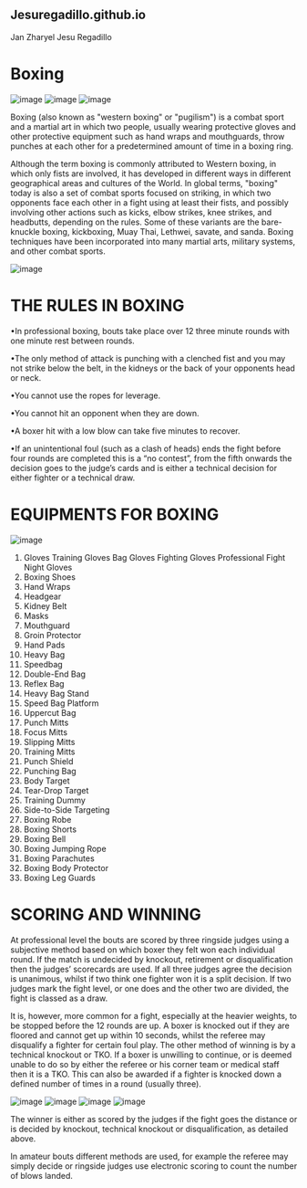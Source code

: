 ## Jesuregadillo.github.io
Jan Zharyel Jesu Regadillo

# **Boxing**

![image](https://github.com/jesuregadillo/jesuregadillo.github.io/assets/152232698/0ce278cc-3f0f-4010-a94a-2c07307f8f44) ![image](https://encrypted-tbn0.gstatic.com/images?q=tbn:ANd9GcSZ2rSDmg8yaI59lbLFpgmmDUfANLB2I5Uu-Q&usqp=CAU) ![image](https://encrypted-tbn0.gstatic.com/images?q=tbn:ANd9GcSOPZJt1Fa-7h2PwnL1Ksg7jxA3PkfQPbRZCg&usqp=CAU)

Boxing (also known as "western boxing" or "pugilism") is a combat sport and a martial art in which two people, usually wearing protective gloves and other protective equipment such as hand wraps and mouthguards, throw punches at each other for a predetermined amount of time in a boxing ring.

Although the term boxing is commonly attributed to Western boxing, in which only fists are involved, it has developed in different ways in different geographical areas and cultures of the World. In global terms, "boxing" today is also a set of combat sports focused on striking, in which two opponents face each other in a fight using at least their fists, and possibly involving other actions such as kicks, elbow strikes, knee strikes, and headbutts, depending on the rules. Some of these variants are the bare-knuckle boxing, kickboxing, Muay Thai, Lethwei, savate, and sanda. Boxing techniques have been incorporated into many martial arts, military systems, and other combat sports.


![image](https://img.freepik.com/free-photo/girl-kickboxer_654080-1885.jpg)


# **THE RULES IN BOXING**

•In professional boxing, bouts take place over 12 three minute rounds with one minute rest between rounds.

•The only method of attack is punching with a clenched fist and you may not strike below the belt, in the kidneys or the back of your opponents head or neck.

•You cannot use the ropes for leverage.

•You cannot hit an opponent when they are down.

•A boxer hit with a low blow can take five minutes to recover.

•If an unintentional foul (such as a clash of heads) ends the fight before four rounds are completed this is a “no contest”, from the fifth onwards the decision goes to the judge’s cards and is either a technical decision for either fighter or a technical draw.

# **EQUIPMENTS FOR BOXING**

![image](https://evolutionproequipment.files.wordpress.com/2013/11/evolutionattachment.jpg)

1. Gloves
Training Gloves
Bag Gloves
Fighting Gloves
Professional Fight Night Gloves
2. Boxing Shoes
3. Hand Wraps
4. Headgear
5. Kidney Belt
6. Masks
7. Mouthguard
8. Groin Protector
9. Hand Pads
10. Heavy Bag
11. Speedbag
12. Double-End Bag
13. Reflex Bag
14. Heavy Bag Stand
15. Speed Bag Platform
16. Uppercut Bag
17. Punch Mitts
18. Focus Mitts
19. Slipping Mitts
20. Training Mitts
21. Punch Shield
22. Punching Bag
23. Body Target
24. Tear-Drop Target
25. Training Dummy
26. Side-to-Side Targeting
27. Boxing Robe
28. Boxing Shorts
29. Boxing Bell
30. Boxing Jumping Rope
31. Boxing Parachutes
32. Boxing Body Protector
33. Boxing Leg Guards

# **SCORING AND WINNING**

At professional level the bouts are scored by three ringside judges using a subjective method based on which boxer they felt won each individual round. If the match is undecided by knockout, retirement or disqualification then the judges’ scorecards are used. If all three judges agree the decision is unanimous, whilst if two think one fighter won it is a split decision. If two judges mark the fight level, or one does and the other two are divided, the fight is classed as a draw.

It is, however, more common for a fight, especially at the heavier weights, to be stopped before the 12 rounds are up. A boxer is knocked out if they are floored and cannot get up within 10 seconds, whilst the referee may disqualify a fighter for certain foul play. The other method of winning is by a technical knockout or TKO. If a boxer is unwilling to continue, or is deemed unable to do so by either the referee or his corner team or medical staff then it is a TKO. This can also be awarded if a fighter is knocked down a defined number of times in a round (usually three).

![image](https://encrypted-tbn0.gstatic.com/images?q=tbn:ANd9GcThCgvnjhTT3p3KMe5l1tABqHpsPYB97BcjAQ&usqp=CAU) ![image](https://encrypted-tbn0.gstatic.com/images?q=tbn:ANd9GcRgwyGFKXtBdGP_HC8GuFUrDboN95Mn1bcsDuoLsB2lVLon2AbsiCdCDF3DgzXprG81BXw&usqp=CAU) ![image](https://encrypted-tbn0.gstatic.com/images?q=tbn:ANd9GcSHb_Z1bvEM2Icp3BaE11SA91B2-TiT62MfhMqbPHtVgPW2PVIDmae5PZstOz2KOX7LPS0&usqp=CAU) ![image](https://encrypted-tbn0.gstatic.com/images?q=tbn:ANd9GcTm-blU-jkCTa6cEUriH0AcmFyVEZNYXN0b2w&usqp=CAU)

The winner is either as scored by the judges if the fight goes the distance or is decided by knockout, technical knockout or disqualification, as detailed above.

In amateur bouts different methods are used, for example the referee may simply decide or ringside judges use electronic scoring to count the number of blows landed.

